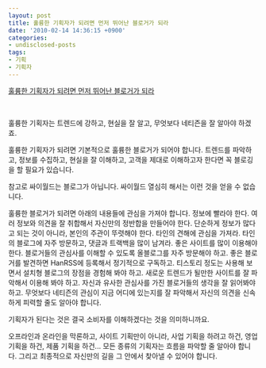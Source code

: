 ```yaml
---
layout: post
title: 훌륭한 기획자가 되려면 먼저 뛰어난 블로거가 되라
date: '2010-02-14 14:36:15 +0900'
categories:
- undisclosed-posts
tags:
- 기획
- 기획자
---
```


[훌륭한 기획자가 되려면 먼저 뛰어난 블로거가 되라](http://www.trend.re.kr/624) 
  
 
  
훌륭한 기획자는 트렌드에 강하고, 현실을 잘 알고, 무엇보다 네티즌을 잘 알아야 하겠죠.
  
   훌륭한 기획자가 되려면 기본적으로 훌륭한 블로거가 되어야 합니다.    트렌드를 파악하고, 정보를 수집하고, 현실을 잘 이해하고, 고객을 제대로 이해하고자 한다면 꼭 블로깅을 할 필요가 있습니다.
  
참고로 싸이월드는 블로그가 아닙니다. 싸이월드 열심히 해서는 이런 것을 얻을 수 없습니다.
  
   훌륭한 블로거가 되려면 아래의 내용들에 관심을 가져야 합니다.    정보에 빨라야 한다.    여러 정보와 의견을 잘 취합해서 자신만의 정반합을 만들어야 한다.    단순하게 정보가 많다고 되는 것이 아니라, 본인의 주관이 뚜렷해야 한다.    타인의 견해에 관심을 가져라.    타인의 블로그에 자주 방문하고, 댓글과 트랙백을 많이 남겨라.    좋은 사이트를 많이 이용해야 한다.    블로거들의 관심사를 이해할 수 있도록 올블로그를 자주 방문해야 하고.    좋은 블로거를 발견하면 HanRSS에 등록해서 정기적으로 구독하고.    티스토리 정도는 사용해 보면서 설치형 블로그의 장점을 경험해 봐야 하고.    새로운 트렌드가 될만한 사이트를 잘 파악해서 이용해 봐야 하고.    자신과 유사한 관심사를 가진 블로거들의 생각을 잘 읽어봐야 하고.    무엇보다 네티즌의 관심이 지금 어디에 있는지를 잘 파악해서 자신의 의견을 신속하게 피력할 줄도 알아야 합니다.    
  


기획자가 된다는 것은 결국 소비자를 이해하겠다는 것을 의미하니까요.   
  


오프라인과 온라인을 막론하고,   사이트 기획만이 아니라, 사업 기획을 하려고 하건, 영업 기획을 하건, 제품 기획을 하건...    모든 종류의 기획자는 흐름을 파악할 줄 알아야 합니다.    그리고 최종적으로 자신만의 길을 그 안에서 찾아낼 수 있어야 합니다.
